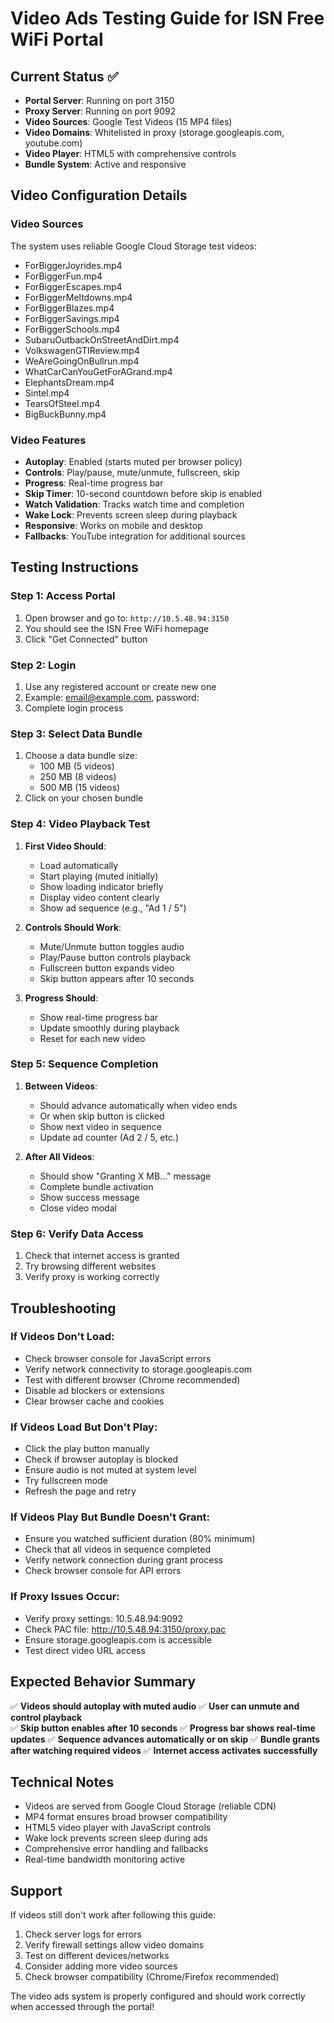 # Video Ads Testing Guide for ISN Free WiFi Portal

## Current Status ✅
- **Portal Server**: Running on port 3150
- **Proxy Server**: Running on port 9092  
- **Video Sources**: Google Test Videos (15 MP4 files)
- **Video Domains**: Whitelisted in proxy (storage.googleapis.com, youtube.com)
- **Video Player**: HTML5 with comprehensive controls
- **Bundle System**: Active and responsive

## Video Configuration Details

### Video Sources
The system uses reliable Google Cloud Storage test videos:
- ForBiggerJoyrides.mp4
- ForBiggerFun.mp4  
- ForBiggerEscapes.mp4
- ForBiggerMeltdowns.mp4
- ForBiggerBlazes.mp4
- ForBiggerSavings.mp4
- ForBiggerSchools.mp4
- SubaruOutbackOnStreetAndDirt.mp4
- VolkswagenGTIReview.mp4
- WeAreGoingOnBullrun.mp4
- WhatCarCanYouGetForAGrand.mp4
- ElephantsDream.mp4
- Sintel.mp4
- TearsOfSteel.mp4
- BigBuckBunny.mp4

### Video Features
- **Autoplay**: Enabled (starts muted per browser policy)
- **Controls**: Play/pause, mute/unmute, fullscreen, skip
- **Progress**: Real-time progress bar
- **Skip Timer**: 10-second countdown before skip is enabled
- **Watch Validation**: Tracks watch time and completion
- **Wake Lock**: Prevents screen sleep during playback
- **Responsive**: Works on mobile and desktop
- **Fallbacks**: YouTube integration for additional sources

## Testing Instructions

### Step 1: Access Portal
1. Open browser and go to: `http://10.5.48.94:3150`
2. You should see the ISN Free WiFi homepage
3. Click "Get Connected" button

### Step 2: Login
1. Use any registered account or create new one
2. Example: email@example.com, password: <redacted-example-password>
3. Complete login process

### Step 3: Select Data Bundle
1. Choose a data bundle size:
   - 100 MB (5 videos)
   - 250 MB (8 videos)  
   - 500 MB (15 videos)
2. Click on your chosen bundle

### Step 4: Video Playback Test
1. **First Video Should**:
   - Load automatically
   - Start playing (muted initially)
   - Show loading indicator briefly
   - Display video content clearly
   - Show ad sequence (e.g., "Ad 1 / 5")

2. **Controls Should Work**:
   - Mute/Unmute button toggles audio
   - Play/Pause button controls playback
   - Fullscreen button expands video
   - Skip button appears after 10 seconds

3. **Progress Should**:
   - Show real-time progress bar
   - Update smoothly during playback
   - Reset for each new video

### Step 5: Sequence Completion
1. **Between Videos**:
   - Should advance automatically when video ends
   - Or when skip button is clicked
   - Show next video in sequence
   - Update ad counter (Ad 2 / 5, etc.)

2. **After All Videos**:
   - Should show "Granting X MB..." message
   - Complete bundle activation
   - Show success message
   - Close video modal

### Step 6: Verify Data Access
1. Check that internet access is granted
2. Try browsing different websites
3. Verify proxy is working correctly

## Troubleshooting

### If Videos Don't Load:
- Check browser console for JavaScript errors
- Verify network connectivity to storage.googleapis.com
- Test with different browser (Chrome recommended)
- Disable ad blockers or extensions
- Clear browser cache and cookies

### If Videos Load But Don't Play:
- Click the play button manually
- Check if browser autoplay is blocked
- Ensure audio is not muted at system level
- Try fullscreen mode
- Refresh the page and retry

### If Videos Play But Bundle Doesn't Grant:
- Ensure you watched sufficient duration (80% minimum)
- Check that all videos in sequence completed
- Verify network connection during grant process
- Check browser console for API errors

### If Proxy Issues Occur:
- Verify proxy settings: 10.5.48.94:9092
- Check PAC file: http://10.5.48.94:3150/proxy.pac
- Ensure storage.googleapis.com is accessible
- Test direct video URL access

## Expected Behavior Summary

✅ **Videos should autoplay with muted audio**
✅ **User can unmute and control playback**  
✅ **Skip button enables after 10 seconds**
✅ **Progress bar shows real-time updates**
✅ **Sequence advances automatically or on skip**
✅ **Bundle grants after watching required videos**
✅ **Internet access activates successfully**

## Technical Notes

- Videos are served from Google Cloud Storage (reliable CDN)
- MP4 format ensures broad browser compatibility
- HTML5 video player with JavaScript controls
- Wake lock prevents screen sleep during ads
- Comprehensive error handling and fallbacks
- Real-time bandwidth monitoring active

## Support

If videos still don't work after following this guide:
1. Check server logs for errors
2. Verify firewall settings allow video domains
3. Test on different devices/networks
4. Consider adding more video sources
5. Check browser compatibility (Chrome/Firefox recommended)

The video ads system is properly configured and should work correctly when accessed through the portal!

